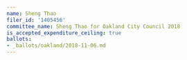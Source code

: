 ```yaml
---
name: Sheng Thao
filer_id: '1405456'
committee_name: Sheng Thao for Oakland City Council 2018
is_accepted_expenditure_ceiling: true
ballots:
- _ballots/oakland/2018-11-06.md
---
```

